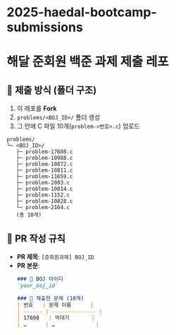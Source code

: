 # 2025-haedal-bootcamp-submissions

# 해달 준회원 백준 과제 제출 레포

## 📁 제출 방식 (폴더 구조)
1. 이 레포를 **Fork**  
2. `problems/<BOJ_ID>/` 폴더 생성  
3. 그 안에 C 파일 10개(`problem-<번호>.c`) 업로드  

```text
problems/
└─ <BOJ_ID>/
   ├─ problem-17608.c
   ├─ problem-10988.c
   ├─ problem-10872.c
   ├─ problem-10811.c
   ├─ problem-11659.c
   ├─ problem-2003.c
   ├─ problem-10814.c
   ├─ problem-1152.c
   ├─ problem-10828.c
   └─ problem-2164.c
   (총 10개)
```


## 📌 PR 작성 규칙
- **PR 제목**: `[준회원과제] BOJ_ID`  
- **PR 본문**:
  ```markdown
  ### 👤 BOJ 아이디
  `your_boj_id`

  ### 📒 제출한 문제 (10개)
  | 번호   | 문제 이름      |
  | ------ | -------------- |
  | 17608   | 막대기       |
  | …      | …             |
